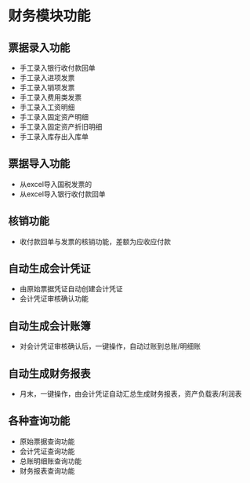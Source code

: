 # 财务模块功能

## 票据录入功能
* 手工录入银行收付款回单
* 手工录入进项发票
* 手工录入销项发票
* 手工录入费用类发票
* 手工录入工资明细
* 手工录入固定资产明细
* 手工录入固定资产折旧明细
* 手工录入库存出入库单

## 票据导入功能
* 从excel导入国税发票的
* 从excel导入银行收付款回单

## 核销功能
* 收付款回单与发票的核销功能，差额为应收应付款

## 自动生成会计凭证
* 由原始票据凭证自动创建会计凭证
* 会计凭证审核确认功能

## 自动生成会计账簿
* 对会计凭证审核确认后，一键操作，自动过账到总账/明细账

## 自动生成财务报表
* 月末，一键操作，由会计凭证自动汇总生成财务报表，资产负载表/利润表

## 各种查询功能
* 原始票据查询功能
* 会计凭证查询功能
* 总账明细账查询功能
* 财务报表查询功能






 

